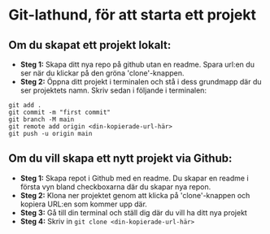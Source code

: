 # Git-lathund, för att starta ett projekt

## Om du skapat ett projekt lokalt:
* **Steg 1:** Skapa ditt nya repo på github utan en readme. Spara url:en du ser när du klickar på den gröna 'clone'-knappen.
* **Steg 2:** Öppna ditt projekt i terminalen och stå i dess grundmapp där du ser projektets namn. Skriv sedan i följande i terminalen:
```git init
git add .
git commit -m "first commit"
git branch -M main
git remote add origin <din-kopierade-url-här>
git push -u origin main
```

## Om du vill skapa ett nytt projekt via Github:
* **Steg 1:** Skapa repot i Github med en readme. Du skapar en readme i första vyn bland checkboxarna där du skapar nya repon.
* **Steg 2:** Klona ner projektet genom att klicka på 'clone'-knappen och kopiera URL:en som kommer upp där.
* **Steg 3:** Gå till din terminal och ställ dig där du vill ha ditt nya projekt
* **Steg 4:** Skriv in ```git clone <din-kopierade-url-här>```

